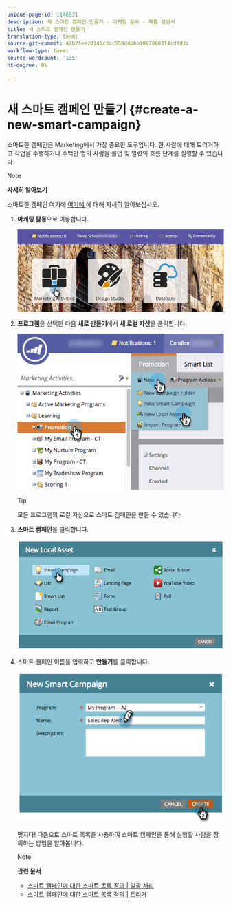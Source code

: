 ```yaml
---
unique-page-id: 1146931
description: 새 스마트 캠페인 만들기 - 마케팅 문서 - 제품 설명서
title: 새 스마트 캠페인 만들기
translation-type: tm+mt
source-git-commit: 47b2fee7d146c3dc558d4bbb10070683f4cdfd3d
workflow-type: tm+mt
source-wordcount: '135'
ht-degree: 0%

---
```



# 새 스마트 캠페인 만들기 {#create-a-new-smart-campaign}

스마트한 캠페인은 Marketing에서 가장 중요한 도구입니다. 한 사람에 대해 트리거하고 작업을 수행하거나 수백만 명의 사람을 롤업 및 일련의 흐름 단계를 실행할 수 있습니다.

>[!NOTE]
>
>**자세히 알아보기**
>
>스마트한 캠페인 여기에 [여기에 ](../../../../product-docs/core-marketo-concepts/smart-campaigns/understanding-smart-campaigns.md)에 대해 자세히 알아보십시오.

1. **마케팅 활동**&#x200B;으로 이동합니다.

   ![](assets/login-marketing-activities.png)

1. **프로그램**&#x200B;을 선택한 다음 **새로 만들기**&#x200B;에서 **새 로컬 자산**&#x200B;을 클릭합니다.

   ![](assets/program-localassethands.png)

   >[!TIP]
   >
   >모든 프로그램의 로컬 자산으로 스마트 캠페인을 만들 수 있습니다.

1. **스마트 캠페인**&#x200B;을 클릭합니다.

   ![](assets/image2014-9-19-15-3a9-3a51.png)

1. 스마트 캠페인 이름을 입력하고 **만들기**&#x200B;를 클릭합니다.

   ![](assets/image2014-9-19-15-3a10-3a41.png)

   멋지다! 다음으로 스마트 목록을 사용하여 스마트 캠페인을 통해 실행할 사람을 정의하는 방법을 알아봅니다.

   >[!NOTE]
   >
   >**관련 문서**
   >
   >    
   >    
   >    * [스마트 캠페인에 대한 스마트 목록 정의 | 일괄 처리](define-smart-list-for-smart-campaign-batch.md)
   >    * [스마트 캠페인에 대한 스마트 목록 정의 | 트리거](define-smart-list-for-smart-campaign-trigger.md)


